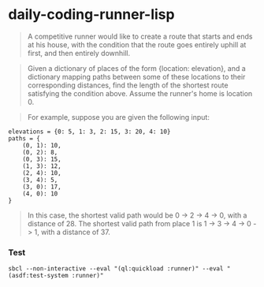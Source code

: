 # daily-coding-runner-lisp

> A competitive runner would like to create a route that starts and ends at his house,
> with the condition that the route goes entirely uphill at first, and then entirely downhill.

> Given a dictionary of places of the form {location: elevation}, and a dictionary mapping
> paths between some of these locations to their corresponding distances,
> find the length of the shortest route satisfying the condition above.
> Assume the runner's home is location 0.

> For example, suppose you are given the following input:

    elevations = {0: 5, 1: 3, 2: 15, 3: 20, 4: 10}
    paths = {
        (0, 1): 10,
        (0, 2): 8,
        (0, 3): 15,
        (1, 3): 12,
        (2, 4): 10,
        (3, 4): 5,
        (3, 0): 17,
        (4, 0): 10
    }

> In this case, the shortest valid path would be 0 -> 2 -> 4 -> 0, with a distance of 28.
> The shortest valid path from place 1 is 1 -> 3 -> 4 -> 0 -> 1, with a distance of 37.


### Test

    sbcl --non-interactive --eval "(ql:quickload :runner)" --eval "(asdf:test-system :runner)"